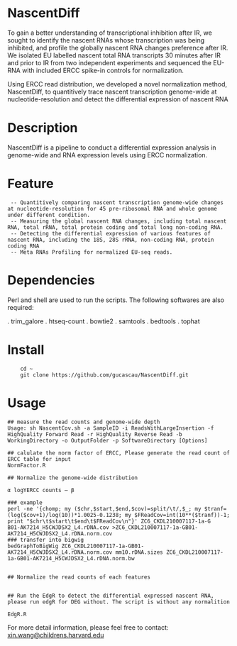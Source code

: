 
# NascentDiff
To gain a better understanding of transcriptional inhibition after IR, we sought to identify the nascent RNAs whose transcription was being inhibited, and profile the globally nascent RNA changes preference after IR. We isolated EU labelled nascent total RNA transcripts 30 minutes after IR and prior to IR from two independent experiments and sequenced the EU-RNA with included ERCC spike-in controls for normalization. 

Using ERCC read distribution, we developed a novel normalization method, NascentDiff, to quantitively trace nascent transcription genome-wide at nucleotide-resolution and detect the differential expression of nascent RNA 

# Description
NascentDiff is a pipeline to conduct a differential expression analysis in genome-wide and RNA expression levels using ERCC normalization.

# Feature 
	 -- Quantitively comparing nascent transcription genome-wide changes at nucleotide-resolution for 45 pre-ribosomal RNA and whole genome under different condition.
	 -- Measuring the global nascent RNA changes, including total nascent RNA, total rRNA, total protein coding and total long non-coding RNA.
	 -- Detecting the differential expression of various features of nascent RNA, including the 18S, 28S rRNA, non-coding RNA, protein coding RNA
	 -- Meta RNAs Profiling for normalized EU-seq reads.
   

# Dependencies

Perl and shell are used to run the scripts. The following softwares are also required:

. trim_galore
. htseq-count 
. bowtie2
. samtools
. bedtools 
. tophat

# Install

```
    cd ~
    git clone https://github.com/gucascau/NascentDiff.git
```   
# Usage
```
## measure the read counts and genome-wide depth
Usage: sh NascentCov.sh -a SampleID -i ReadsWithLargeInsertion -f HighQuality Forward Read -r HighQuality Reverse Read -b WorkingDirectory -o OutputFolder -p SoftwareDirectory [Options]

## calulate the norm factor of ERCC, Please generate the read count of ERCC table for input
NormFactor.R

## Normalize the genome-wide distribution

α logYERCC counts – β

### example 
perl -ne '{chomp; my ($chr,$start,$end,$cov)=split/\t/,$_; my $tranf=(log($cov+1)/log(10))*1.0025-0.1238; my $FReadCov=int(10**($tranf))-1; print "$chr\t$start\t$end\t$FReadCov\n"}' ZC6_CKDL210007117-1a-G
B01-AK7214_H5CWJDSX2_L4.rDNA.cov >ZC6_CKDL210007117-1a-GB01-AK7214_H5CWJDSX2_L4.rDNA.norm.cov
### transfer into bigwig
bedGraphToBigWig ZC6_CKDL210007117-1a-GB01-AK7214_H5CWJDSX2_L4.rDNA.norm.cov mm10.rDNA.sizes ZC6_CKDL210007117-1a-GB01-AK7214_H5CWJDSX2_L4.rDNA.norm.bw


## Normalize the read counts of each features


## Run the EdgR to detect the differential expressed nascent RNA, please run edgR for DEG without. The script is without any normalition

EdgR.R

```

For more detail information, please feel free to contact: xin.wang@childrens.harvard.edu




